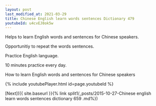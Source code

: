 ```yaml
---
layout: post
last_modified_at: 2021-03-29
title: Chinese English learn words sentences Dictionary 479 
youtubeId: u4cvEJ8ok5w
---
```

 
 
Helps to learn English words and sentences for Chinese speakers.

Opportunitiy to repeat the words sentences. 

Practice English language. 
 
10 minutes practice every day. 
 
How to learn English words and sentences for Chinese speakers 
 
{% include youtubePlayer.html id=page.youtubeId %}
 
 
[Next]({{ site.baseurl }}{% link  split1/_posts/2015-10-27-Chinese english learn words sentences dictionary 659 .md%})
 
